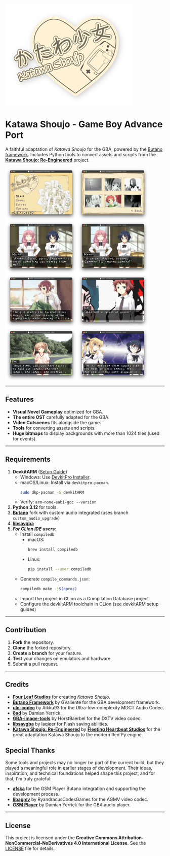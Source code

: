 ![Katawa Shoujo - Game Boy Advance Port](site/logo-github-nobg.png)

# Katawa Shoujo - Game Boy Advance Port

A faithful adaptation of *Katawa Shoujo* for the GBA, powered by
the [Butano framework](https://github.com/GValiente/butano). Includes Python tools to convert assets and scripts from
the **[Katawa Shoujo: Re-Engineered](https://github.com/fleetingheart/ksre)** project.

<div style="display: flex; justify-content: flex-start;">
    <img src="site/agb-ks-screenshot-main-menu.png" alt="Katawa Shoujo - Game Boy Advance Port (Main Menu)" style="width: 45%;">
    <img src="site/agb-ks-screenshot-extras-cinema-menu.png" alt="Katawa Shoujo - Game Boy Advance Port (Extras Menu - Cinema)" style="width: 45%;">
</div>
<div style="display: flex; justify-content: flex-start;">
    <img src="site/agb-ks-screenshot-translations-en.png" alt="Katawa Shoujo - Game Boy Advance Port (Translations - En)" style="width: 45%;">
    <img src="site/agb-ks-screenshot-translations-ru.png" alt="Katawa Shoujo - Game Boy Advance Port (Translations - Ru)" style="width: 45%;">
</div>
<div style="display: flex; justify-content: flex-start;">
    <img src="site/agb-ks-screenshot-rin-introduced.png" alt="Katawa Shoujo - Game Boy Advance Port (Events - Rin Introduced)" style="width: 45%;">
    <img src="site/agb-ks-screenshot-rin-close.png" alt="Katawa Shoujo - Game Boy Advance Port (Closeup view - Rin)" style="width: 45%;">
</div>
<div style="display: flex; justify-content: flex-start;">
    <img src="site/agb-ks-screenshot-thursday-emi.png" alt="Katawa Shoujo - Game Boy Advance Port (Emi)" style="width: 45%;">
    <img src="site/agb-ks-screenshot-thursday-showdown.png" alt="Katawa Shoujo - Game Boy Advance Port (Events - Showdown)" style="width: 45%;">
</div>


---

## Features

- **Visual Novel Gameplay** optimized for GBA.
- **The entire OST** carefully adapted for the GBA.
- **Video Cutscenes** fits alongside the game.
- **Tools** for converting assets and scripts.
- **Huge bitmaps** to display backgrounds with more than 1024 tiles (used for events).

---

## Requirements

1. **DevkitARM** ([Setup Guide](https://devkitpro.org/wiki/Getting_Started))
    - Windows: Use [DevkitPro Installer](https://github.com/devkitPro/installer/releases/latest).
    - macOS/Linux: Install via `devkitpro-pacman`.
      ```bash
      sudo dkp-pacman -S devkitARM
      ```
    - Verify: `arm-none-eabi-gcc --version`
2. **Python 3.12** for tools.
3. **[Butano](https://github.com/neparij/butano/tree/custom_audio_upgrade)**
   fork with custom audio integrated (uses branch `custom_audio_upgrade`)
4. **[libsavgba](https://github.com/laqieer/libsavgba)**
5. ***For CLion IDE users***:
    - Install `compiledb`
        - macOS:
          ```bash
          brew install compiledb
          ```
        - Linux:
          ```bash
          pip install --user compiledb
          ```
    - Generate `compile_commands.json`:
      ```bash
      compiledb make -j$(nproc)
      ```
    - Import the project in CLion as a Compilation Database project
    - Configure the devkitARM toolchain in CLion (see devkitARM setup guides)

---

## Contribution

1. **Fork** the repository.
2. **Clone** the forked repository.
3. **Create a branch** for your feature.
4. **Test** your changes on emulators and hardware.
5. Submit a pull request.

---

## Credits

- **[Four Leaf Studios](https://www.katawa-shoujo.com)** for creating *Katawa Shoujo*.
- **[Butano Framework](https://github.com/GValiente/butano)** by GValiente for the GBA development framework.
- **[ulc-codec](https://github.com/Aikku93/ulc-codec)** by Aikku93 for the Ultra-low-complexity MDCT Audio Codec.
- **[8ad](https://pineight.com/gba/#8ad)** by Damian Yerrick.
- **[GBA-image-tools](https://github.com/HorstBaerbel/GBA-image-tools)** by HorstBaerbel for the DXTV video codec.
- **[libsavgba](https://github.com/laqieer/libsavgba)** by laqieer for Flash saving abilities.
- **[Katawa Shoujo: Re-Engineered](https://codeberg.org/fhs/katawa-shoujo-re-engineered)** by
  **[Fleeting Heartbeat Studios](https://www.fhs.sh/)** for the great adaptation Katawa Shoujo to the modern Ren'Py
  engine.

## Special Thanks

Some tools and projects may no longer be part of the current build, but they played a meaningful role in earlier stages of development. Their ideas, inspiration, and technical foundations helped shape this project, and for that, I'm truly grateful:

- **[afska](https://github.com/afska)** for the GSM Player Butano integration and supporting the development process.
- **[libagmv](https://github.com/RyandracusCodesGames/libagmv)** by RyandracusCodesGames for the AGMV video codec.
- **[GSM Player](https://github.com/pinobatch/gsmplayer-gba)** by Damian Yerrick for the GBA audio player.

---

## License

This project is licensed under the
**Creative Commons Attribution-NonCommercial-NoDerivatives 4.0 International License**.
See the [LICENSE](LICENSE.md) file for details.

